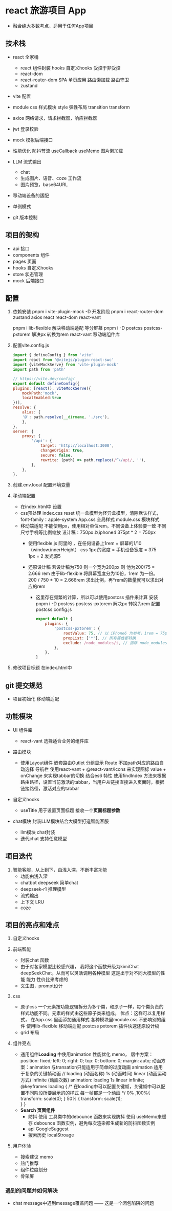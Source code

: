 # react 旅游项目 App
- 融合绝大多数考点，适用于任何App项目

## 技术栈
- react 全家桶
    - react 
        组件封装
        hooks  自定义hooks
        受控于非受控
    - react-dom
    - react-router-dom
        SPA 单页应用
        路由懒加载
        路由守卫
    - zustand

- vite 配置

- module css 样式模块  style
    弹性布局
    transition transform

- axios 网络请求，请求拦截器，响应拦截器
- jwt 登录校验
- mock 模拟后端接口
- 性能优化
    防抖节流
    useCallback useMemo 
    图片懒加载
- LLM 
    流式输出
    - chat
    - 生成图片、语音、coze 工作流 
    - 图片预览，base64URL

- 移动端设备的适配

- 单例模式

- git 版本控制

## 项目的架构
- api  接口
- components  组件
- pages  页面
- hooks  自定义hooks
- store  状态管理
- mock 后端接口

## 配置
1. 依赖安装
    pnpm i vite-plugin-mock -D 开发阶段
    pnpm i react-router-dom zustand axios react react-dom react-vant

    pnpm i lib-flexible  解决移动端适配 等分屏幕
    pnpm i -D postcss postcss-pxtorem  解决px 转换为rem
    react-vant 移动端组件库

2. 配置vite.config.js
    ```js
    import { defineConfig } from 'vite'
    import react from '@vitejs/plugin-react-swc'
    import {viteMockServe} from 'vite-plugin-mock'
    import path from 'path'

    // https://vite.dev/config/
    export default defineConfig({
    plugins: [react(), viteMockServe({
        mockPath:'mock',
        localEnabled:true
    })],
    resolve: {
        alias: {
        '@': path.resolve(__dirname, './src'),
        },
    },
    server: {
        proxy: {
            '/api': {
                target: 'http://localhost:3000',
                changeOrigin: true,
                secure: false,
                rewrite: (path) => path.replace(/^\/api/, ''),
            },
        },
    },
    ```
3. 创建.env.local 配置环境变量

4. 移动端配置
    - 在index.html中 设置
        <meta name="viewport" content="width=device-width, initial-scale=1.0, user-scalable=no" />
    - css预处理
        index.css  reset
            统一盒模型为怪异盒模型，清除默认样式，font-family：apple-system
        App.css 全局样式
        module.css 模块样式
    - 移动端适配
        不能使用px，使用相对单位rem。不同设备上体验要一致
        不同尺寸手机等比例缩放
        设计稿：750px 以iphone4 375pt * 2 = 750px
        - 使用flexible.js 阿里的  ，在任何设备上1rem = 屏幕的1/10 （window.innerHeight）
            css 1px 的宽度 = 手机设备宽度 = 375  
            1px = 2 发光源5
        - 还原设计稿
            若设计稿为750 则一个宽为200px 则 他为200/75 = 2.666 rem
            由于lib-flexible 将屏幕宽度分为10份，1rem 为一份。
            200 / 750 * 10  = 2.666rem  求出比例，再*rem的数量就可以求出对应的rem

            - 这里存在频繁的计算，所以可以使用postcss 插件来计算
                安装pnpm i -D postcss postcss-pxtorem  解决px 转换为rem
                配置postcss.config.js
                ```js
                export default {
                    plugins: {
                        'postcss-pxtorem': {
                            rootValue: 75, // 以 iPhone6 为参考，1rem = 75px    200 / 75 = 2.6666666666666665rem
                            propList: ['*'], // 所有属性都转换
                            exclude: /node_modules/i, // 排除 node_modules 中的文件
                        },
                    },
                }
                ```


5. 修改项目标题
    在index.html中
    <title>稀饭旅游网</title>

## git 提交规范
- 项目初始化 移动端适配

## 功能模块
- UI 组件库
    - react-vant 选择适合业务的组件库

- 路由模块
    - 使用Layout组件 嵌套路由Outlet 分组显示
        Route 不加path对应的路由自动选择
        导航栏
            使用react-vant + @react-vant/icons 来实现图标
            value + onChange 来实现tabbar的切换
            结合es6 特性 使用findIndex 方法来根据路由路径，设置当前激活的tabbar，当用户从链接直接进入页面时，根据链接路径，激活对应的tabbar
            

- 自定义hooks
    - useTitle 用于设置页面标题  接收一个**页面标题参数**

- chat模块
    封装LLM模块结合大模型打造智能客服
    - llm模块 chat封装
    - 迭代chat 支持任意模型

## 项目迭代
1. 智能客服，从上到下，由浅入深，不断丰富功能
    - 功能由浅入深
    - chatbot deepseek 简单chat
    - deepseek-r1 推理模型
    - 流式输出
    - 上下文 LRU
    - coze

## 项目的亮点和难点

1. 自定义hooks
2. 前端智能
    - 封装chat 函数
    - 由于对各家模型比较感兴趣， 我将这个函数升级为kimiChat deepSeekChat，从而可以灵活调用各种模型
        这是出于对不同大模型的性能 能力 性价比来考虑的
    - 文生图，prompt设计
3. css
    - 原子css
        一个元素按功能逻辑拆分为多个类，和原子一样，每个类负责的样式功能不同。元素的样式由这些原子类来组成。
        优点：这样可以复用样式，
    在App.css 里面添加通用样式
    各种模块里module.css 不影响别的组件
    使用lib-flexible 移动端适配
    postcss pxtorem 插件快速还原设计稿
    - grid 布局
        

4. 组件亮点
    - 通用组件**Loading**  中使用animation
        性能优化 memo，
        居中方案： 
            position: fixed;
            left: 0;
            right: 0;
            top: 0;
            bottom: 0;
            margin: auto;
        动画方案：animation  与transation只能适用于简单的过度动画 animation 适用于复杂的关键帧动画
            // loading (动画名称)  1s (动画时间)  linear (动画运动方式)  infinite (动画次数)
            animation: loading 1s linear infinite;  
            @keyframes loading { /* 在loading中可以配置关键帧，关键帧中可以配置不同阶段所要展示的的样式 每一帧都是一个动画 */
                0% ,100%{
                    transform: scale(0);
                }
                50% {
                    transform: scale(1);    
                }
            }
    - **Search 页面组件**
        - 防抖
            使用 工具类中的debounce 函数来实现防抖
            使用 useMemo来缓存 debounce 函数实例，避免每次渲染都生成新的防抖函数实例
        - api
            GoogleSuggest
        - 搜索历史 localStroage
5. 用户体验
    - 搜索建议 memo
    - 热门推荐
    - 组件粒度划分
    - 骨架屏
### 遇到的问题并如何解决
- chat message中遇到message覆盖问题 —— 这是一个闭包陷阱的问题
